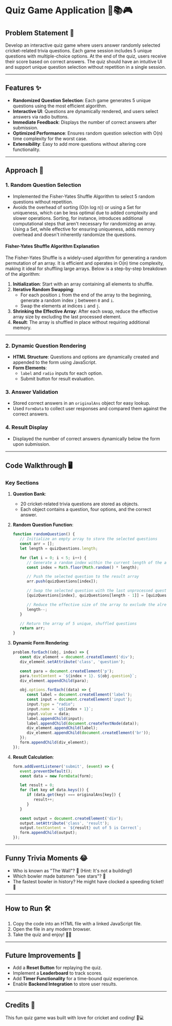 # Quiz Game Application 🏏📚🎮

## Problem Statement 📜
Develop an interactive quiz game where users answer randomly selected cricket-related trivia questions. Each game session includes 5 unique questions with multiple-choice options. At the end of the quiz, users receive their score based on correct answers. The quiz should have an intuitive UI and support unique question selection without repetition in a single session.

---

## Features ✨
- **Randomized Question Selection**: Each game generates 5 unique questions using the most efficient algorithm. 
- **Interactive UI**: Questions are dynamically rendered, and users select answers via radio buttons.
- **Immediate Feedback**: Displays the number of correct answers after submission.
- **Optimized Performance**: Ensures random question selection with O(n) time complexity for the worst case.
- **Extensibility**: Easy to add more questions without altering core functionality.

---

## Approach 🚀

### 1. **Random Question Selection**
- Implemented the Fisher-Yates Shuffle Algorithm to select 5 random questions without repetition.
- Avoids the overhead of sorting (O(n log n)) or using a Set for uniqueness, which can be less optimal due to added complexity and slower operations. Sorting, for instance, introduces additional computational steps that aren't necessary for randomizing an array. Using a Set, while effective for ensuring uniqueness, adds memory overhead and doesn't inherently randomize the questions.

#### Fisher-Yates Shuffle Algorithm Explanation
The Fisher-Yates Shuffle is a widely-used algorithm for generating a random permutation of an array. It is efficient and operates in O(n) time complexity, making it ideal for shuffling large arrays. Below is a step-by-step breakdown of the algorithm:

1. **Initialization**: Start with an array containing all elements to shuffle.
2. **Iterative Random Swapping**:
   - For each position `i` from the end of the array to the beginning, generate a random index `j` between `0` and `i`.
   - Swap the elements at indices `i` and `j`.
3. **Shrinking the Effective Array**: After each swap, reduce the effective array size by excluding the last processed element.
4. **Result**: The array is shuffled in place without requiring additional memory.

---

### 2. **Dynamic Question Rendering**
- **HTML Structure**: Questions and options are dynamically created and appended to the form using JavaScript.
- **Form Elements**:
  - `label` and `radio` inputs for each option.
  - Submit button for result evaluation.

### 3. **Answer Validation**
- Stored correct answers in an `originalAns` object for easy lookup.
- Used `FormData` to collect user responses and compared them against the correct answers.

### 4. **Result Display**
- Displayed the number of correct answers dynamically below the form upon submission.

---

## Code Walkthrough 🖥️
### Key Sections
1. **Question Bank**:
   - 20 cricket-related trivia questions are stored as objects.
   - Each object contains a question, four options, and the correct answer.

2. **Random Question Function**:
   ```javascript
   function randomQuestion() {
      // Initialize an empty array to store the selected questions
      const arr = []; 
      let length = quizQuestions.length;

      for (let i = 0; i < 5; i++) {
         // Generate a random index within the current length of the array
         const index = Math.floor(Math.random() * length);

         // Push the selected question to the result array
         arr.push(quizQuestions[index]);

         // Swap the selected question with the last unprocessed question
         [quizQuestions[index], quizQuestions[length - 1]] = [quizQuestions[length - 1], quizQuestions[index]];

         // Reduce the effective size of the array to exclude the already processed question
         length--;
      }

      // Return the array of 5 unique, shuffled questions
      return arr;
   }
   ```

3. **Dynamic Form Rendering**:
   ```javascript
   problem.forEach((obj, index) => {
      const div_element = document.createElement('div');
      div_element.setAttribute('class', 'question');

      const para = document.createElement('p');
      para.textContent = `${index + 1}. ${obj.question}`;
      div_element.appendChild(para);

      obj.options.forEach((data) => {
         const label = document.createElement('label');
         const input = document.createElement('input');
         input.type = "radio";
         input.name = `q${index + 1}`;
         input.value = data;
         label.appendChild(input);
         label.appendChild(document.createTextNode(data));
         div_element.appendChild(label);
         div_element.appendChild(document.createElement('br'));
      });
      form.appendChild(div_element);
   });
   ```

4. **Result Calculation**:
   ```javascript
   form.addEventListener('submit', (event) => {
      event.preventDefault();
      const data = new FormData(form);

      let result = 0;
      for (let key of data.keys()) {
         if (data.get(key) === originalAns[key]) {
            result++;
         }
      }

      const output = document.createElement('div');
      output.setAttribute('class', 'result');
      output.textContent = `${result} out of 5 is Correct`;
      form.appendChild(output);
   });
   ```

---

## Funny Trivia Moments 😂
- Who is known as "The Wall"? 🧱 (Hint: It's not a building!)
- Which bowler made batsmen "see stars"? 🌟
- The fastest bowler in history? He might have clocked a speeding ticket! 🚓

---

## How to Run 🛠️
1. Copy the code into an HTML file with a linked JavaScript file.
2. Open the file in any modern browser.
3. Take the quiz and enjoy! 🏏🎉

---

## Future Improvements 🌟
- Add a **Reset Button** for replaying the quiz.
- Implement a **Leaderboard** to track scores.
- Add **Timer Functionality** for a time-bound quiz experience.
- Enable **Backend Integration** to store user results.

---

## Credits 🙌
This fun quiz game was built with love for cricket and coding! 🏏💻
